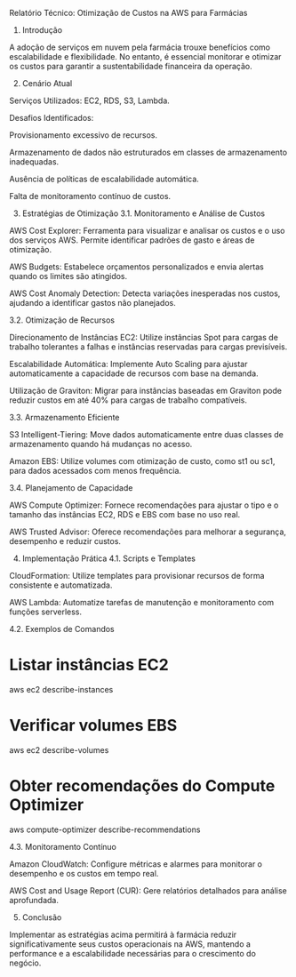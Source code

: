 Relatório Técnico: Otimização de Custos na AWS para Farmácias
1. Introdução

A adoção de serviços em nuvem pela farmácia trouxe benefícios como escalabilidade e flexibilidade. No entanto, é essencial monitorar e otimizar os custos para garantir a sustentabilidade financeira da operação.

2. Cenário Atual

Serviços Utilizados: EC2, RDS, S3, Lambda.

Desafios Identificados:

Provisionamento excessivo de recursos.

Armazenamento de dados não estruturados em classes de armazenamento inadequadas.

Ausência de políticas de escalabilidade automática.

Falta de monitoramento contínuo de custos.

3. Estratégias de Otimização
3.1. Monitoramento e Análise de Custos

AWS Cost Explorer: Ferramenta para visualizar e analisar os custos e o uso dos serviços AWS. Permite identificar padrões de gasto e áreas de otimização.

AWS Budgets: Estabelece orçamentos personalizados e envia alertas quando os limites são atingidos.

AWS Cost Anomaly Detection: Detecta variações inesperadas nos custos, ajudando a identificar gastos não planejados.

3.2. Otimização de Recursos

Direcionamento de Instâncias EC2: Utilize instâncias Spot para cargas de trabalho tolerantes a falhas e instâncias reservadas para cargas previsíveis.

Escalabilidade Automática: Implemente Auto Scaling para ajustar automaticamente a capacidade de recursos com base na demanda.

Utilização de Graviton: Migrar para instâncias baseadas em Graviton pode reduzir custos em até 40% para cargas de trabalho compatíveis.

3.3. Armazenamento Eficiente

S3 Intelligent-Tiering: Move dados automaticamente entre duas classes de armazenamento quando há mudanças no acesso.

Amazon EBS: Utilize volumes com otimização de custo, como st1 ou sc1, para dados acessados com menos frequência.

3.4. Planejamento de Capacidade

AWS Compute Optimizer: Fornece recomendações para ajustar o tipo e o tamanho das instâncias EC2, RDS e EBS com base no uso real.

AWS Trusted Advisor: Oferece recomendações para melhorar a segurança, desempenho e reduzir custos.

4. Implementação Prática
4.1. Scripts e Templates

CloudFormation: Utilize templates para provisionar recursos de forma consistente e automatizada.

AWS Lambda: Automatize tarefas de manutenção e monitoramento com funções serverless.

4.2. Exemplos de Comandos
# Listar instâncias EC2
aws ec2 describe-instances

# Verificar volumes EBS
aws ec2 describe-volumes

# Obter recomendações do Compute Optimizer
aws compute-optimizer describe-recommendations

4.3. Monitoramento Contínuo

Amazon CloudWatch: Configure métricas e alarmes para monitorar o desempenho e os custos em tempo real.

AWS Cost and Usage Report (CUR): Gere relatórios detalhados para análise aprofundada.

5. Conclusão

Implementar as estratégias acima permitirá à farmácia reduzir significativamente seus custos operacionais na AWS, mantendo a performance e a escalabilidade necessárias para o crescimento do negócio.
